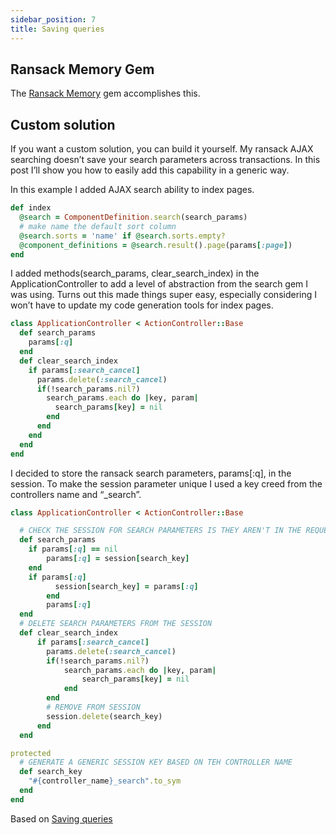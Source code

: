 ```yaml
---
sidebar_position: 7
title: Saving queries
---
```


## Ransack Memory Gem

The [Ransack Memory](https://github.com/richardrails/ransack_memory) gem accomplishes this.

## Custom solution

If you want a custom solution, you can build it yourself. My ransack AJAX searching doesn’t save your search parameters across transactions. In this post I’ll show you how to easily add this capability in a generic way.

In this example I added AJAX search ability to index pages.

```ruby
def index
  @search = ComponentDefinition.search(search_params)
  # make name the default sort column
  @search.sorts = 'name' if @search.sorts.empty?
  @component_definitions = @search.result().page(params[:page])
end
```

I added methods(search_params, clear_search_index) in the ApplicationController to add a level of abstraction from the search gem I was using. Turns out this made things super easy, especially considering I won’t have to update my code generation tools for index pages.

```ruby
class ApplicationController < ActionController::Base
  def search_params
    params[:q]
  end
  def clear_search_index
    if params[:search_cancel]
      params.delete(:search_cancel)
      if(!search_params.nil?)
        search_params.each do |key, param|
          search_params[key] = nil
        end
      end
    end
  end
end
```

I decided to store the ransack search parameters, params[:q], in the session. To make the session parameter unique I used a key creed from the controllers name and “_search”.

```ruby
class ApplicationController < ActionController::Base

  # CHECK THE SESSION FOR SEARCH PARAMETERS IS THEY AREN'T IN THE REQUEST
  def search_params
    if params[:q] == nil
        params[:q] = session[search_key]
    end
    if params[:q]
          session[search_key] = params[:q]
        end
        params[:q]
  end
  # DELETE SEARCH PARAMETERS FROM THE SESSION
  def clear_search_index
      if params[:search_cancel]
        params.delete(:search_cancel)
        if(!search_params.nil?)
            search_params.each do |key, param|
                search_params[key] = nil
            end
        end
        # REMOVE FROM SESSION
        session.delete(search_key)
      end
  end

protected
  # GENERATE A GENERIC SESSION KEY BASED ON TEH CONTROLLER NAME
  def search_key
    "#{controller_name}_search".to_sym
  end
end
```

Based on [Saving queries](https://techbrownbags.wordpress.com/2015/02/18/rails-save-ransack-search-queries/)
